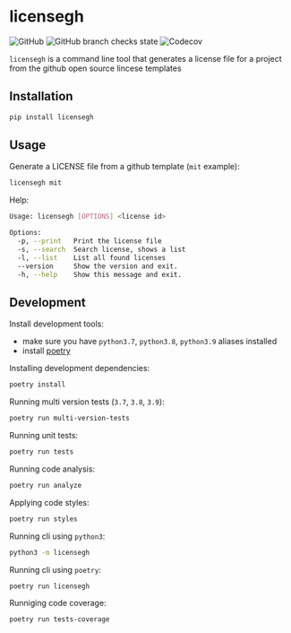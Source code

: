 # licensegh

![GitHub](https://img.shields.io/github/license/sauljabin/licensegh)
![GitHub branch checks state](https://img.shields.io/github/checks-status/sauljabin/licensegh/main?label=tests)
![Codecov](https://img.shields.io/codecov/c/github/sauljabin/licensegh)

`licensegh` is a command line tool that generates a license file for a project from the github open source lincese templates

## Installation

```sh
pip install licensegh
```

## Usage

Generate a LICENSE file from a github template (`mit` example):
```sh
licensegh mit
```

Help:
```sh
Usage: licensegh [OPTIONS] <license id>

Options:
  -p, --print   Print the license file
  -s, --search  Search license, shows a list
  -l, --list    List all found licenses
  --version     Show the version and exit.
  -h, --help    Show this message and exit.
```

## Development

Install development tools:

- make sure you have `python3.7`, `python3.8`, `python3.9` aliases installed
- install [poetry](https://python-poetry.org/docs/#installation)

Installing development dependencies:
```sh
poetry install
```

Running multi version tests (`3.7`, `3.8`, `3.9`):
```sh
poetry run multi-version-tests
```

Running unit tests:
```sh
poetry run tests
```

Running code analysis:
```sh
poetry run analyze
```

Applying code styles:
```sh
poetry run styles
```

Running cli using `python3`:
```sh
python3 -m licensegh
```

Running cli using `poetry`:
```sh
poetry run licensegh
```

Runniging code coverage:
```sh
poetry run tests-coverage
```